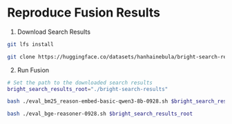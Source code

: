 # Reproduce Fusion Results

1. Download Search Results

```bash
git lfs install

git clone https://huggingface.co/datasets/hanhainebula/bright-search-results
```

2. Run Fusion

```bash
# Set the path to the downloaded search results
bright_search_results_root="./bright-search-results"

bash ./eval_bm25_reason-embed-basic-qwen3-8b-0928.sh $bright_search_results_root

bash ./eval_bge-reasoner-0928.sh $bright_search_results_root
```
